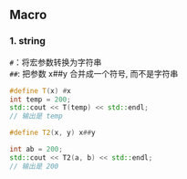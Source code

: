 ## Macro
### 1. string
`#`：将宏参数转换为字符串  
`##`: 把参数 x##y 合并成一个符号, 而不是字符串
```C++
#define T(x) #x
int temp = 200;
std::cout << T(temp) << std::endl;
// 输出是 temp

#define T2(x, y) x##y

int ab = 200;
std::cout << T2(a, b) << std::endl;
// 输出是 200

```
